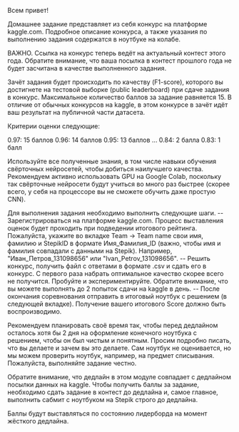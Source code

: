 Всем привет!

Домашнее задание представляет из себя конкурс на платформе kaggle.com. Подробное описание конкурса, а также указания по выполнению задания содержатся в ноутбуке на колабе. 

ВАЖНО. Ссылка на конкурс теперь ведёт на актуальный контест этого года. Обратите внимание, что ваша посылка в контест прошлого года не будет засчитана в качестве выполненного задания. 

Зачёт задания будет происходить по качеству (F1-score), которого вы достигнете на тестовой выборке (public leaderboard) при сдаче задания в конкурс. Максимальное количество баллов за задание равняется 15. В отличие от обычных конкурсов на kaggle, в этом конкурсе в зачёт идёт ваш результат на публичной части датасета.

Критерии оценки следующие:

0.97: 15 баллов
0.96: 14 баллов
0.95: 13 баллов
...
0.84: 2 балла
0.83: 1 балл

Используйте все полученные знания, в том числе навыки обучения свёрточных нейросетей, чтобы добиться наилучшего качества. Рекомендуем активно использовать GPU на Google Colab, поскольку так свёрточные нейросети будут учиться во много раз быстрее (скорее всего, у себя на процессоре вы не сможете  обучить даже простую CNN).

Для выполнения задания необходимо выполнить следующие шаги.
-- Зарегистрироваться на платформе kaggle.com. Процесс выставления оценок будет проходить при подведении итогового рейтинга. Пожалуйста, укажите во вкладке Team -> Team name свои имя, фамилию и StepikID в формате Имя_Фамилия_ID (важно, чтобы имя и фамилия совпадали с данными на Stepik). Например, "Иван_Петров_131098656" или "Ivan_Petrov_131098656".
-- Решить конкурс, получить файл с ответами в формате .csv и сдать его в конкурс. С первого раза набрать оптимальное качество скорее всего не получится. Пробуйте и экспериментируйте. Обратите внимание, что вы можете выполнять до 2 попыток сдачи на kaggle в день.
-- После окончания соревнования отправить в итоговый ноутбук с решением (в следующей вкладке). Получение вашего итогового Score должно быть воспроизводимо.

Рекомендуем планировать своё время так, чтобы перед дедлайном осталось хотя бы 2 дня на оформление конечного ноутбука с решением, чтобы он был чистым и понятным. Просим подробно писать, что вы делаете и зачем вы это делаете. Сам ноутбук не оценивается, но мы можем проверить ноутбук, например, на предмет списывания. Пожалуйста, выполняйте задание честно.

Обратите внимание, что дедлайн в этом модуле совпадает с дедлайном посылки данных на kaggle. Чтобы получить баллы за задание, необходимо сдать задание в контест до дедлайна и, самое главное, выполнить сабмит с ноутбуком на Stepik строго до дедлайна. 

Баллы будут выставляться по состоянию лидерборда на момент жёсткого дедлайна.
